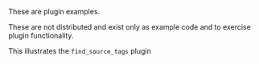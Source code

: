 These are plugin examples.

These are not distributed and exist only as example code and to exercise plugin functionality.


This illustrates the `find_source_tags` plugin